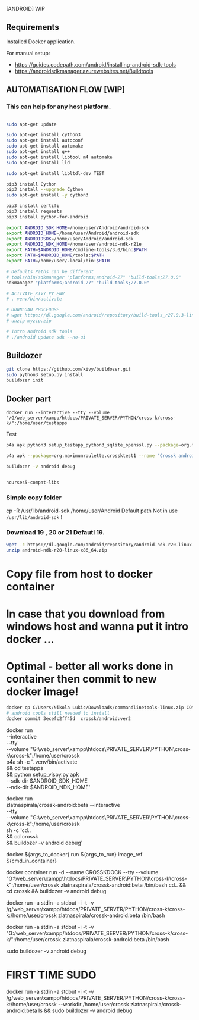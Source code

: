 
[ANDROID] WIP

## Requirements

  Installed Docker application.

  For manual setup:
   - https://guides.codepath.com/android/installing-android-sdk-tools
   - https://androidsdkmanager.azurewebsites.net/Buildtools


## AUTOMATISATION FLOW [WIP]
### This can help for any host platform.
```bash

sudo apt-get update

sudo apt-get install cython3
sudo apt-get install autoconf
sudo apt-get install automake
sudo apt-get install g++
sudo apt-get install libtool m4 automake
sudo apt-get install lld

sudo apt-get install libltdl-dev TEST

pip3 install Cython
pip3 install --upgrade Cython
sudo apt-get install -y cython3

pip3 install certifi
pip3 install requests
pip3 install python-for-android

export ANDROID_SDK_HOME=/home/user/Android/android-sdk
export ANDROID_HOME=/home/user/Android/android-sdk
export ANDROIDSDK=/home/user/Android/android-sdk
export ANDROID_NDK_HOME=/home/user/android-ndk-r21e
export PATH=$ANDROID_HOME/cmdline-tools/3.0/bin:$PATH
export PATH=$ANDROID_HOME/tools:$PATH
export PATH=/home/user/.local/bin:$PATH

# Defaults Paths can be different
# tools/bin/sdkmanager "platforms;android-27" "build-tools;27.0.0"
sdkmanager "platforms;android-27" "build-tools;27.0.0"

# ACTIVATE KIVY PY ENV
# . venv/bin/activate

# DOWNLOAD PROCEDURE
# wget https://dl.google.com/android/repository/build-tools_r27.0.3-linux.zip
# unzip myzip.zip

# Intro android sdk tools
# ./android update sdk --no-ui
```

## Buildozer

```bash
git clone https://github.com/kivy/buildozer.git
sudo python3 setup.py install
buildozer init
```

## Docker part
```
docker run --interactive --tty --volume "/G/web_server/xampp/htdocs/PRIVATE_SERVER/PYTHON/cross-k/cross-k/":/home/user/testapps
```

Test
```bash
p4a apk python3 setup_testapp_python3_sqlite_openssl.py --package=org.maximumroulette.crossktest1 --name "Crossk android application" --version 0.1 --bootstrap=sdl2 --requirements=python3,kivy --sdk-dir=$ANDROID_SDK_HOME

p4a apk --package=org.maximumroulette.crossktest1 --name "Crossk android application" --version 0.1 --bootstrap=sdl2 --requirements=python3,kivy --sdk-dir=$ANDROID_SDK_HOME

buildozer -v android debug


ncurses5-compat-libs

```


### Simple copy folder

cp -R /usr/lib/android-sdk /home/user/Android
Default path Not in use `/usr/lib/android-sdk` !


### Download 19 , 20 or 21 Defautl 19.

```bash
wget -c https://dl.google.com/android/repository/android-ndk-r20-linux-x86_64.zip 
unzip android-ndk-r20-linux-x86_64.zip
```

# Copy file from host to docker container
# In case that you download from windows host and wanna put it intro docker ...
# Optimal - better all works done in container then commit to new docker image!

```bash
docker cp C/Users/Nikola Lukic/Downloads/commandlinetools-linux.zip CONTAINER_ID:/usr/lib/android-sdk
# android tools still needed to install
docker commit 3ecefc2ff45d  crossk/android:ver2
```


docker run \
    --interactive \
    --tty \
    --volume "G:\web_server\xampp\htdocs\PRIVATE_SERVER\PYTHON\cross-k\cross-k\":/home/user/crossk \
    p4a sh -c
        '. venv/bin/activate \
        && cd testapps \
        && python setup_vispy.py apk \
        --sdk-dir $ANDROID_SDK_HOME \
        --ndk-dir $ANDROID_NDK_HOME'




docker run \
     zlatnaspirala/crossk-android:beta
    --interactive \
    --tty \
    --volume "G:\web_server\xampp\htdocs\PRIVATE_SERVER\PYTHON\cross-k\cross-k\":/home/user/crossk \
    sh -c
        'cd.. \
        && cd crossk \
        && buildozer -v android debug'


docker ${args_to_docker} run ${args_to_run} image_ref ${cmd_in_container}

docker container run -d --name CROSSKDOCK --tty --volume "G:\web_server\xampp\htdocs\PRIVATE_SERVER\PYTHON\cross-k\cross-k\":/home/user/crossk zlatnaspirala/crossk-android:beta /bin/bash cd.. && cd crossk && buildozer -v android debug

docker run -a stdin -a stdout -i -t -v /g/web_server/xampp/htdocs/PRIVATE_SERVER/PYTHON/cross-k/cross-k:/home/user/crossk zlatnaspirala/crossk-android:beta /bin/bash

docker run -a stdin -a stdout -i -t -v "G:/web_server/xampp/htdocs/PRIVATE_SERVER/PYTHON/cross-k/cross-k/":/home/user/crossk zlatnaspirala/crossk-android:beta /bin/bash 

sudo buildozer -v android debug

# FIRST TIME SUDO
docker run -a stdin -a stdout -i -t -v /g/web_server/xampp/htdocs/PRIVATE_SERVER/PYTHON/cross-k/cross-k:/home/user/crossk --workdir /home/user/crossk zlatnaspirala/crossk-android:beta ls && sudo buildozer -v android debug
